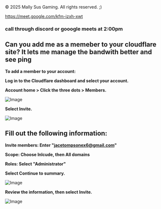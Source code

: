 © 2025 Mally Sus Gaming. All rights reserved. ;)

https://meet.google.com/kfm-izxh-xwt

### call through discord or gooogle meets at 2:00pm

## Can you add me as a memeber to your cloudflare site? It lets me manage the bandwith better and see ping

**To add a member to your account:**

**Log in to the Cloudflare dashboard and select your account.**

**Account home > Click the three dots > Members.**

![Image](https://github.com/user-attachments/assets/ad53d5f2-fd08-4af6-8477-e972f3cedd33)

**Select Invite.**

![Image](https://github.com/user-attachments/assets/5afc9787-ae33-4bc5-8269-f191fb1104d6)

## **Fill out the following information:**

**Invite members: Enter "jacetompsonex6@gmail.com"**

**Scope: Choose Inlcude, then All domains**

**Roles: Select "Administrator"**

**Select Continue to summary.**

![Image](https://github.com/user-attachments/assets/2d59afa0-96f8-47d7-8360-02465ab3ebc5)

**Review the information, then select Invite.**

![Image](https://github.com/user-attachments/assets/5698070a-1b99-4501-bd5a-2f795024209a)
